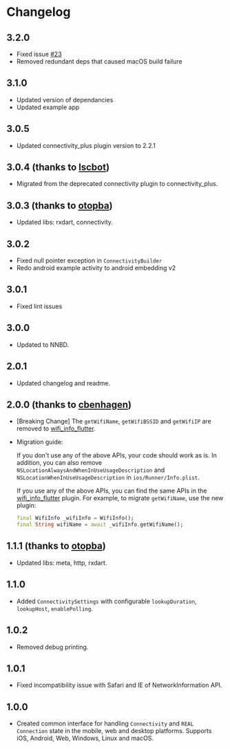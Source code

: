 # Changelog

## 3.2.0

* Fixed issue [#23](https://github.com/marchdev-tk/cross_connectivity/issues/23)
* Removed redundant deps that caused macOS build failure

## 3.1.0

* Updated version of dependancies
* Updated example app

## 3.0.5

* Updated connectivity_plus plugin version to 2.2.1

## 3.0.4 (thanks to [lscbot](https://github.com/lscbot))

* Migrated from the deprecated connectivity plugin to connectivity_plus.

## 3.0.3 (thanks to [otopba](https://github.com/otopba))

* Updated libs: rxdart, connectivity.

## 3.0.2

* Fixed null pointer exception in `ConnectivityBuilder`
* Redo android example activity to android embedding v2

## 3.0.1

* Fixed lint issues

## 3.0.0

* Updated to NNBD.

## 2.0.1

* Updated changelog and readme.

## 2.0.0 (thanks to [cbenhagen](https://github.com/cbenhagen))

* [Breaking Change] The `getWifiName`, `getWifiBSSID` and `getWifiIP` are removed to [wifi_info_flutter](https://github.com/flutter/plugins/tree/master/packages/wifi_info_flutter).
* Migration guide:

  If you don't use any of the above APIs, your code should work as is. In addition, you can also remove `NSLocationAlwaysAndWhenInUseUsageDescription` and `NSLocationWhenInUseUsageDescription` in `ios/Runner/Info.plist`.

  If you use any of the above APIs, you can find the same APIs in the [wifi_info_flutter](https://github.com/flutter/plugins/tree/master/packages/wifi_info_flutter/wifi_info_flutter) plugin.
  For example, to migrate `getWifiName`, use the new plugin:
  ```dart
  final WifiInfo _wifiInfo = WifiInfo();
  final String wifiName = await _wifiInfo.getWifiName();
  ```

## 1.1.1 (thanks to [otopba](https://github.com/otopba))

* Updated libs: meta, http, rxdart.

## 1.1.0

* Added `ConnectivitySettings` with configurable `lookupDuration`, `lookupHost`, `enablePolling`.

## 1.0.2

* Removed debug printing.

## 1.0.1

* Fixed incompatibility issue with Safari and IE of NetworkInformation API.

## 1.0.0

* Created common interface for handling `Connectivity` and `REAL Connection` state in the mobile, web and desktop platforms. Supports iOS, Android, Web, Windows, Linux and macOS.
